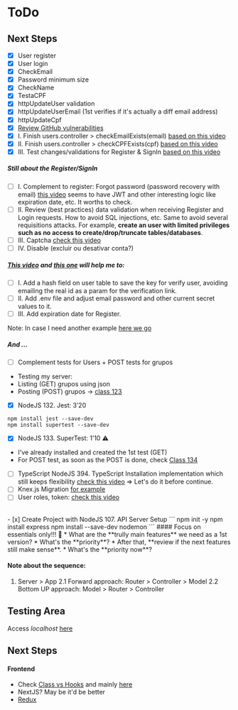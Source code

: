 # ToDo
<!-- ![](https://encrypted-tbn0.gstatic.com/images?q=tbn:ANd9GcTNgS4NjTHOlP7WmZ3pIngUGbEa8IQ3yOVvfg&usqp=CAU) -->
 
## Next Steps

- [x] User register
- [x] User login
- [x] CheckEmail
- [x] Password minimum size
- [x] CheckName
- [x] TestaCPF
- [x] httpUpdateUser validation
- [x] httpUpdateUserEmail (1st verifies if it's actually a diff email address)
- [x] httpUpdateCpf
- [x] [Review GitHub vulnerabilities]('https://github.com/lpkyrius/newsavic-api/security/dependabot')
- [x] I. Finish users.controller > checkEmailExists(email) [based on this video]('https://youtu.be/yY2gXnRGVUw?list=PLk8gdrb2DmCi-9ys7sVZvKNQISs5Bkw-t')
- [x] II. Finish users.controller > checkCPFExists(cpf) [based on this video]('https://youtu.be/yY2gXnRGVUw?list=PLk8gdrb2DmCi-9ys7sVZvKNQISs5Bkw-t')
- [x] III. Test changes/validations for Register & SignIn [based on this video]('https://youtu.be/yY2gXnRGVUw?list=PLk8gdrb2DmCi-9ys7sVZvKNQISs5Bkw-t')

##### Still about the Register/SignIn
- [ ] I. Complement to register: Forgot password (password recovery with email) [this video]('https://youtu.be/72JYhSoVYPc') seems to have JWT and other interesting logic like expiration date, etc. It worths to check.
- [ ] II. Review (best practices) data validation when receiving Register and Login requests. How to avoid SQL injections, etc. Same to avoid several requisitions attacks. For example, **create an user with limited privileges such as no access to create/drop/truncate tables/databases**.
- [ ] III. Captcha [check this video]('https://youtu.be/u_QXNT4o_64')
- [ ] IV. Disable (excluir ou desativar conta?)

##### [This video]('https://youtu.be/v6Ul3o8D-js?list=PLk8gdrb2DmCi-9ys7sVZvKNQISs5Bkw-t&t=286') and [this one]('https://youtu.be/XqOIjQ78oJA?list=PLk8gdrb2DmCi-9ys7sVZvKNQISs5Bkw-t') will help me to: 
- [ ] I. Add a hash field on user table to save the key for verify user, avoiding emailing the real id as a param for the verification link. 
- [ ] II. Add .env file and adjust email password and other current secret values to it.
- [ ] III. Add expiration date for Register.

Note: In case I need another example [here we go]('https://youtu.be/T6rElSLldyc')

##### And ...

- [ ] Complement tests for Users +  POST tests for grupos
- Testing my server:
- Listing (GET) grupos using json
- Posting (POST) grupos -> [class 123]('https://www.udemy.com/course/complete-nodejs-developer-zero-to-mastery/learn/lecture/26172358#overview')
- [x] NodeJS  132. Jest:  3’20
```
npm install jest --save-dev
npm install supertest --save-dev
```
- [x] NodeJS  133. SuperTest: 1’10 ⚠️
* I've already installed and created the 1st test (GET)
* For POST test, as soon as the POST is done, check [Class 134]('https://www.udemy.com/course/complete-nodejs-developer-zero-to-mastery/learn/lecture/26199790#overview') 
- [ ] TypeScript NodeJS 394. TypeScript Installation implementation which still keeps flexibility [check this video]('https://youtu.be/AIVWz9tDIxM?t=428') => Let's do it before continue.
- [ ] Knex.js Migration [for example]('https://youtu.be/6HmC32AY41k')
- [ ] User roles, token: [check this video]('https://youtu.be/Tw5LupcpKS4')

<br>
- [x] Create Project with NodeJS 107. API Server Setup 
```
npm init -y
npm install express 
npm install --save-dev nodemon
```
#### Focus on essentials only!!! 👀
* What are the **trully main features** we need as a 1st version?
* What's the **priority**?
* After that, **review if the next features still make sense**.
* What's the **priority now**?



#### Note about the sequence:
1. Server > App
2.1 Forward approach: Router > Controller > Model
2.2 Bottom UP approach: Model > Router > Controller

## Testing Area
Access _localhost_ [here](http://localhost:8000/grupos)


## Next Steps
#### Frontend 
* Check [Class vs Hooks]('https://www.udemy.com/course/the-complete-web-developer-zero-to-mastery/learn/lecture/26127202#overview') and mainly [here]('https://www.udemy.com/course/the-complete-web-developer-zero-to-mastery/learn/lecture/36906286#overview')
* NextJS? May be it'd be better 
* [Redux]('https://www.udemy.com/course/the-complete-web-developer-zero-to-mastery/learn/lecture/10173568#overview')